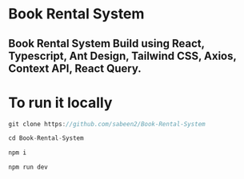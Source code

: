 # Book Rental System

## Book Rental System Build using React, Typescript, Ant Design, Tailwind CSS, Axios, Context API, React Query.

# To run it locally 

```js
git clone https://github.com/sabeen2/Book-Rental-System
```

```js
cd Book-Rental-System
```

```js
npm i 
```

```js
npm run dev
```
